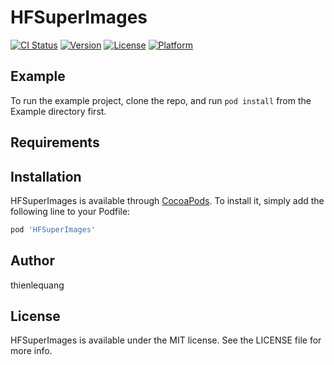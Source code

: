 # HFSuperImages

[![CI Status](http://img.shields.io/travis/thienlequang/HFSuperImages.svg?style=flat)](https://travis-ci.org/thienlequang/HFSuperImages)
[![Version](https://img.shields.io/cocoapods/v/HFSuperImages.svg?style=flat)](http://cocoapods.org/pods/HFSuperImages)
[![License](https://img.shields.io/cocoapods/l/HFSuperImages.svg?style=flat)](http://cocoapods.org/pods/HFSuperImages)
[![Platform](https://img.shields.io/cocoapods/p/HFSuperImages.svg?style=flat)](http://cocoapods.org/pods/HFSuperImages)

## Example

To run the example project, clone the repo, and run `pod install` from the Example directory first.

## Requirements

## Installation

HFSuperImages is available through [CocoaPods](http://cocoapods.org). To install
it, simply add the following line to your Podfile:

```ruby
pod 'HFSuperImages'
```

## Author

thienlequang

## License

HFSuperImages is available under the MIT license. See the LICENSE file for more info.
